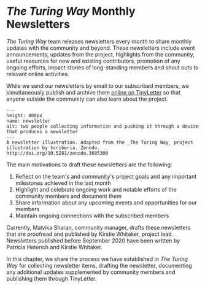 # _The Turing Way_ Monthly Newsletters

_The Turing Way_ team releases newsletters every month to share monthly updates with the community and beyond.
These newsletters include event announcements, updates from the project, highlights from the community, useful resources for new and existing contributors, promotion of any ongoing efforts, impact stories of long-standing members and shout outs to relevant online activities.

While we send our newsletters by email to our subscribed members, we simultaneously publish and archive them [online on TinyLetter](https://tinyletter.com/TuringWay/archive) so that anyone outside the community can also learn about the project.

```{figure} ../figures/scriberia-newsletter.png
---
height: 400px
name: newsletter
alt: two people collecting information and pushing it through a device that produces a newsletter
---
A newsletter illustration. Adapted from the _The Turing Way_ project illustration by Scriberia. Zenodo. http://doi.org/10.5281/zenodo.3695300
```

The main motivations to draft these newsletters are the following:
1. Reflect on the team's and community's project goals and any important milestones achieved in the last month
2. Highlight and celebrate ongoing work and notable efforts of the community members and document them
3. Share information about any upcoming events and opportunities for our members
4. Maintain ongoing connections with the subscribed members

Currently, Malvika Sharan, community manager, drafts these newsletters that are proofread and published by Kirstie Whitaker, project lead.
Newsletters published before September 2020 have been written by Patricia Heterich and Kirstie Whitaker.

In this chapter, we share the process we have established in _The Turing Way_ for collecting newsletter items, drafting the newsletter, documenting any additional updates supplemented by community members and publishing them through TinyLetter.
